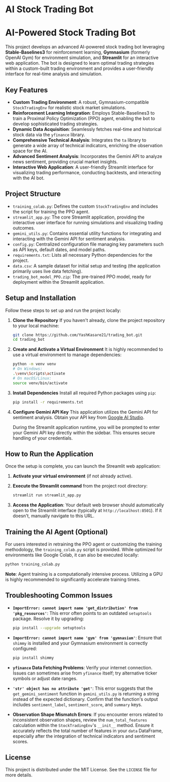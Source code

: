 # AI Stock Trading Bot

# AI-Powered Stock Trading Bot

This project develops an advanced AI-powered stock trading bot leveraging **Stable-Baselines3** for reinforcement learning, **Gymnasium** (formerly OpenAI Gym) for environment simulation, and **Streamlit** for an interactive web application. The bot is designed to learn optimal trading strategies within a custom-built trading environment and provides a user-friendly interface for real-time analysis and simulation.

## Key Features

-   **Custom Trading Environment**: A robust, Gymnasium-compatible `StockTradingEnv` for realistic stock market simulations.
-   **Reinforcement Learning Integration**: Employs Stable-Baselines3 to train a Proximal Policy Optimization (PPO) agent, enabling the bot to develop sophisticated trading strategies.
-   **Dynamic Data Acquisition**: Seamlessly fetches real-time and historical stock data via the `yfinance` library.
-   **Comprehensive Technical Analysis**: Integrates the `ta` library to generate a wide array of technical indicators, enriching the observation space for the AI.
-   **Advanced Sentiment Analysis**: Incorporates the Gemini API to analyze news sentiment, providing crucial market insights.
-   **Interactive Web Application**: A user-friendly Streamlit interface for visualizing trading performance, conducting backtests, and interacting with the AI bot.

## Project Structure

-   `training_colab.py`: Defines the custom `StockTradingEnv` and includes the script for training the PPO agent.
-   `streamlit_app.py`: The core Streamlit application, providing the interactive user interface for running simulations and visualizing trading outcomes.
-   `gemini_utils.py`: Contains essential utility functions for integrating and interacting with the Gemini API for sentiment analysis.
-   `config.py`: Centralized configuration file managing key parameters such as API keys, default dates, and model paths.
-   `requirements.txt`: Lists all necessary Python dependencies for the project.
-   `data.csv`: A sample dataset for initial setup and testing (the application primarily uses live data fetching).
-   `trading_bot_model_PPO.zip`: The pre-trained PPO model, ready for deployment within the Streamlit application.

## Setup and Installation

Follow these steps to set up and run the project locally:

1.  **Clone the Repository**
    If you haven't already, clone the project repository to your local machine:
    ```bash
    git clone https://github.com/YashKasare21/trading_bot.git
    cd trading_bot
    ```

2.  **Create and Activate a Virtual Environment**
    It is highly recommended to use a virtual environment to manage dependencies:
    ```bash
    python -m venv venv
    # On Windows:
    .\venv\Scripts\activate
    # On macOS/Linux:
    source venv/bin/activate
    ```

3.  **Install Dependencies**
    Install all required Python packages using `pip`:
    ```bash
    pip install -r requirements.txt
    ```

4.  **Configure Gemini API Key**
    This application utilizes the Gemini API for sentiment analysis. Obtain your API key from [Google AI Studio](https://aistudio.google.com/app/apikey).
    
    During the Streamlit application runtime, you will be prompted to enter your Gemini API key directly within the sidebar. This ensures secure handling of your credentials.

## How to Run the Application

Once the setup is complete, you can launch the Streamlit web application:

1.  **Activate your virtual environment** (if not already active).

2.  **Execute the Streamlit command** from the project root directory:
    ```bash
    streamlit run streamlit_app.py
    ```

3.  **Access the Application**: Your default web browser should automatically open to the Streamlit interface (typically at `http://localhost:8501`). If it doesn't, manually navigate to this URL.

## Training the AI Agent (Optional)

For users interested in retraining the PPO agent or customizing the training methodology, the `training_colab.py` script is provided. While optimized for environments like Google Colab, it can also be executed locally:

```bash
python training_colab.py
```

**Note**: Agent training is a computationally intensive process. Utilizing a GPU is highly recommended to significantly accelerate training times.

## Troubleshooting Common Issues

-   **`ImportError: cannot import name 'get_distribution' from 'pkg_resources'`**:
    This error often points to an outdated `setuptools` package. Resolve it by upgrading:
    ```bash
    pip install --upgrade setuptools
    ```

-   **`ImportError: cannot import name 'gym' from 'gymnasium'`**:
    Ensure that `shimmy` is installed and your Gymnasium environment is correctly configured:
    ```bash
    pip install shimmy
    ```

-   **`yfinance` Data Fetching Problems**:
    Verify your internet connection. Issues can sometimes arise from `yfinance` itself; try alternative ticker symbols or adjust date ranges.

-   **`'str' object has no attribute 'get'`**:
    This error suggests that the `get_gemini_sentiment` function in `gemini_utils.py` is returning a string instead of the expected dictionary. Confirm that the function's output includes `sentiment_label`, `sentiment_score`, and `summary` keys.

-   **Observation Shape Mismatch Errors**:
    If you encounter errors related to inconsistent observation shapes, review the `num_total_features` calculation within the `StockTradingEnv`'s `__init__` method. Ensure it accurately reflects the total number of features in your `data` DataFrame, especially after the integration of technical indicators and sentiment scores.

## License

This project is distributed under the MIT License. See the `LICENSE` file for more details.